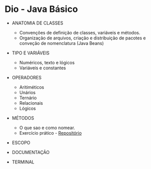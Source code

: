 # Dio - Java Básico

- ANATOMIA DE CLASSES

    - Convenções de definição de classes, variáveis e métodos.
    - Organização de arquivos, criação e distribuição de pacotes e conveção de nomenclatura (Java Beans)

- TIPO E VARIÁVEIS

    - Numéricos, texto e lógicos
    - Variáveis e constantes

- OPERADORES
    - Aritiméticos
    - Unários
    - Ternário
    - Relacionais
    - Lógicos

- MÉTODOS
    - O que sao e como nomear.
    - Exercício prático - [Repositório ](https://github.com/bmulim/sistema-smarttv)

- ESCOPO
- DOCUMENTAÇÃO
- TERMINAL

